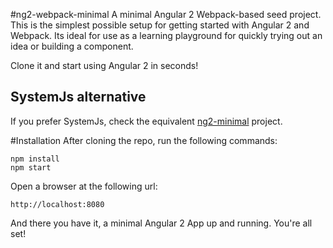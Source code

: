 
#ng2-webpack-minimal
A minimal Angular 2 Webpack-based seed project. This is the simplest possible setup for getting started with Angular 2 and Webpack. Its ideal for use as a learning playground for quickly trying out an idea or building a component.

Clone it and start using Angular 2 in seconds!

## SystemJs alternative

If you prefer SystemJs, check the equivalent [ng2-minimal](https://github.com/jhades/ng2-minimal) project.

#Installation
After cloning the repo, run the following commands:

    npm install
    npm start 

Open a browser at the following url:

    http://localhost:8080

And there you have it, a minimal Angular 2 App up and running. You're all set!
    

